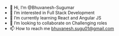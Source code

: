 - 👋 Hi, I’m @Bhuvanesh-Sugumar
- 👀 I’m interested in Full Stack Development
- 🌱 I’m currently learning React and Angular JS
- 💞️ I’m looking to collaborate on Challenging roles  
- 📫 How to reach me bhuvanesh.sugu01@gmail.com

<!---
Bhuvanesh-Sugumar/Bhuvanesh-Sugumar is a ✨ special ✨ repository because its `README.md` (this file) appears on your GitHub profile.
You can click the Preview link to take a look at your changes.
--->

